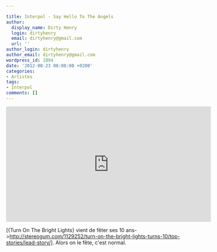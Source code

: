 ```yaml
---

title: Interpol - Say Hello To The Angels
author:
  display_name: Dirty Henry
  login: dirtyhenry
  email: dirtyhenry@gmail.com
  url: ''
author_login: dirtyhenry
author_email: dirtyhenry@gmail.com
wordpress_id: 1094
date: '2012-08-23 08:00:00 +0200'
categories:
- Artistes
tags:
- Interpol
comments: []
---
```

<iframe width="560" height="315" src="http://www.youtube.com/embed/3mRN07_vRBY" frameborder="0" allowfullscreen></iframe>

[{Turn On The Bright Lights} vient de fêter ses 10 ans->http://stereogum.com/1129252/turn-on-the-bright-lights-turns-10/top-stories/lead-story/]. Alors on le fête, c'est normal.
